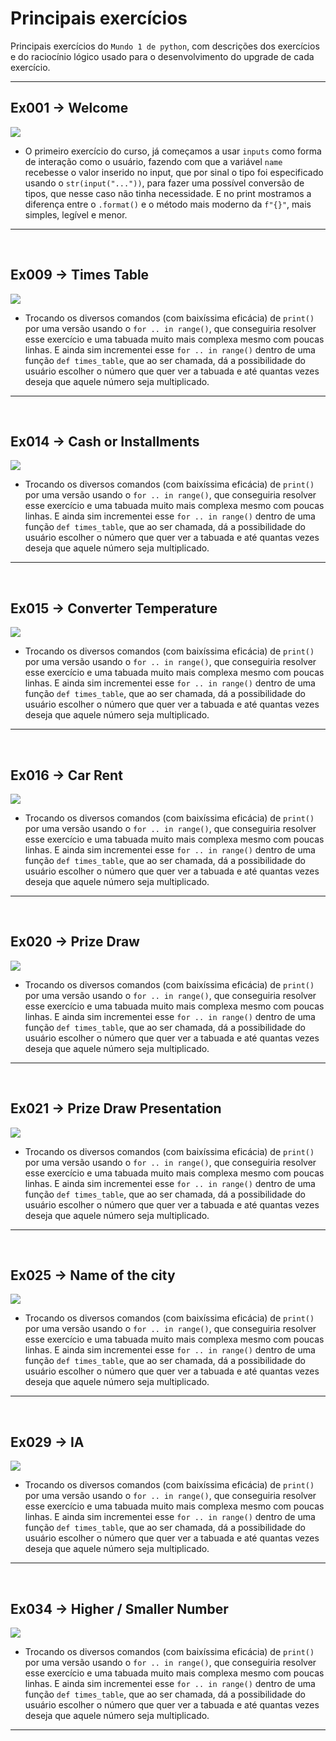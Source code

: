 # Principais exercícios

 Principais exercícios do `Mundo 1 de python`, com descrições dos exercícios e do raciocínio lógico usado para o desenvolvimento do upgrade de cada exercício.
<hr>

## Ex001 → Welcome
<div>
  <img src="https://github.com/franssa01/Courses/blob/main/Curso%20em%20V%C3%ADdeo/Python%20World/World%201/%26%20-%20Image/ex001.jpeg">
</div>

* O primeiro exercício do curso, já começamos a usar `inputs` como forma de interação como o usuário, fazendo com que a variável `name` recebesse o valor inserido no input, que por sinal o tipo foi especificado usando o `str(input("..."))`, para fazer uma possível conversão de tipos, que nesse caso não tinha necessidade. E no print mostramos a diferença entre o `.format()` e o método mais moderno da `f"{}"`, mais simples, legível e menor.

<hr>
<br>

## Ex009 → Times Table
<div>
  <img src="https://github.com/franssa01/Courses/blob/main/Curso%20em%20V%C3%ADdeo/Python%20World/World%201/%26%20-%20Image/ex009.jpeg">
</div>

* Trocando os diversos comandos (com baixíssima eficácia) de `print()` por uma versão usando o `for .. in range()`, que conseguiria resolver esse exercício e uma tabuada muito mais complexa mesmo com poucas linhas. E ainda sim incrementei esse `for .. in range()` dentro de uma função `def times_table`, que ao ser chamada, dá a possibilidade do usuário escolher o número que quer ver a tabuada e até quantas vezes deseja que aquele número seja multiplicado.

<hr>
<br>

## Ex014 → Cash or Installments
<div>
  <img src="https://github.com/franssa01/Courses/blob/main/Curso%20em%20V%C3%ADdeo/Python%20World/World%201/%26%20-%20Image/ex014.jpeg">
</div>

* Trocando os diversos comandos (com baixíssima eficácia) de `print()` por uma versão usando o `for .. in range()`, que conseguiria resolver esse exercício e uma tabuada muito mais complexa mesmo com poucas linhas. E ainda sim incrementei esse `for .. in range()` dentro de uma função `def times_table`, que ao ser chamada, dá a possibilidade do usuário escolher o número que quer ver a tabuada e até quantas vezes deseja que aquele número seja multiplicado.

<hr>
<br>

## Ex015 → Converter Temperature
<div>
  <img src="https://github.com/franssa01/Courses/blob/main/Curso%20em%20V%C3%ADdeo/Python%20World/World%201/%26%20-%20Image/ex015.jpeg">
</div>

* Trocando os diversos comandos (com baixíssima eficácia) de `print()` por uma versão usando o `for .. in range()`, que conseguiria resolver esse exercício e uma tabuada muito mais complexa mesmo com poucas linhas. E ainda sim incrementei esse `for .. in range()` dentro de uma função `def times_table`, que ao ser chamada, dá a possibilidade do usuário escolher o número que quer ver a tabuada e até quantas vezes deseja que aquele número seja multiplicado.

<hr>
<br>

## Ex016 → Car Rent
<div>
  <img src="https://github.com/franssa01/Courses/blob/main/Curso%20em%20V%C3%ADdeo/Python%20World/World%201/%26%20-%20Image/ex016.jpeg">
</div>

* Trocando os diversos comandos (com baixíssima eficácia) de `print()` por uma versão usando o `for .. in range()`, que conseguiria resolver esse exercício e uma tabuada muito mais complexa mesmo com poucas linhas. E ainda sim incrementei esse `for .. in range()` dentro de uma função `def times_table`, que ao ser chamada, dá a possibilidade do usuário escolher o número que quer ver a tabuada e até quantas vezes deseja que aquele número seja multiplicado.

<hr>
<br>

## Ex020 → Prize Draw
<div>
  <img src="https://github.com/franssa01/Courses/blob/main/Curso%20em%20V%C3%ADdeo/Python%20World/World%201/%26%20-%20Image/ex020.jpeg">
</div>

* Trocando os diversos comandos (com baixíssima eficácia) de `print()` por uma versão usando o `for .. in range()`, que conseguiria resolver esse exercício e uma tabuada muito mais complexa mesmo com poucas linhas. E ainda sim incrementei esse `for .. in range()` dentro de uma função `def times_table`, que ao ser chamada, dá a possibilidade do usuário escolher o número que quer ver a tabuada e até quantas vezes deseja que aquele número seja multiplicado.

<hr>
<br>

## Ex021 → Prize Draw Presentation
<div>
  <img src="https://github.com/franssa01/Courses/blob/main/Curso%20em%20V%C3%ADdeo/Python%20World/World%201/%26%20-%20Image/ex021.jpeg">
</div>

* Trocando os diversos comandos (com baixíssima eficácia) de `print()` por uma versão usando o `for .. in range()`, que conseguiria resolver esse exercício e uma tabuada muito mais complexa mesmo com poucas linhas. E ainda sim incrementei esse `for .. in range()` dentro de uma função `def times_table`, que ao ser chamada, dá a possibilidade do usuário escolher o número que quer ver a tabuada e até quantas vezes deseja que aquele número seja multiplicado.

<hr>
<br>

## Ex025 → Name of the city
<div>
  <img src="https://github.com/franssa01/Courses/blob/main/Curso%20em%20V%C3%ADdeo/Python%20World/World%201/%26%20-%20Image/ex025.jpeg">
</div>

* Trocando os diversos comandos (com baixíssima eficácia) de `print()` por uma versão usando o `for .. in range()`, que conseguiria resolver esse exercício e uma tabuada muito mais complexa mesmo com poucas linhas. E ainda sim incrementei esse `for .. in range()` dentro de uma função `def times_table`, que ao ser chamada, dá a possibilidade do usuário escolher o número que quer ver a tabuada e até quantas vezes deseja que aquele número seja multiplicado.

<hr>
<br>

## Ex029 → IA
<div>
  <img src="https://github.com/franssa01/Courses/blob/main/Curso%20em%20V%C3%ADdeo/Python%20World/World%201/%26%20-%20Image/ex029.jpeg">
</div>

* Trocando os diversos comandos (com baixíssima eficácia) de `print()` por uma versão usando o `for .. in range()`, que conseguiria resolver esse exercício e uma tabuada muito mais complexa mesmo com poucas linhas. E ainda sim incrementei esse `for .. in range()` dentro de uma função `def times_table`, que ao ser chamada, dá a possibilidade do usuário escolher o número que quer ver a tabuada e até quantas vezes deseja que aquele número seja multiplicado.

<hr>
<br>

## Ex034 → Higher / Smaller Number
<div>
  <img src="https://github.com/franssa01/Courses/blob/main/Curso%20em%20V%C3%ADdeo/Python%20World/World%201/%26%20-%20Image/ex034.jpeg">
</div>

* Trocando os diversos comandos (com baixíssima eficácia) de `print()` por uma versão usando o `for .. in range()`, que conseguiria resolver esse exercício e uma tabuada muito mais complexa mesmo com poucas linhas. E ainda sim incrementei esse `for .. in range()` dentro de uma função `def times_table`, que ao ser chamada, dá a possibilidade do usuário escolher o número que quer ver a tabuada e até quantas vezes deseja que aquele número seja multiplicado.

<hr>
<br>
